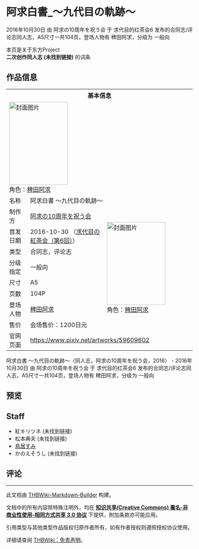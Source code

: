 # 阿求白書_～九代目の軌跡～

<!-- source html: G:\repos\THBWiki-Markdown-Builder\THBWikiMarkdown\Temp\main\0\04\ns0%3A%E9%98%BF%E6%B1%82%E7%99%BD%E6%9B%B8_%EF%BD%9E%E4%B9%9D%E4%BB%A3%E7%9B%AE%E3%81%AE%E8%BB%8C%E8%B7%A1%EF%BD%9E.html -->

2016年10月30日 由 阿求の10周年を祝う会 于 求代目的红茶会6 发布的合同志/评论志同人志，A5尺寸一共104页，登场人物有 稗田阿求，分级为 一般向

本页是关于东方Project  
 **二次创作同人志 (未找到链接)** 的词条
## 作品信息

<table><tbody><tr><th colspan="3">基本信息</th></tr><tr><td class="cover-artwork-mobile" colspan="2"><a href="./文件-阿求白書_～九代目の軌跡～封面.jpg.md" class="image" title="封面图片"><img alt="封面图片" src="https://upload.thwiki.cc/thumb/a/a6/%E9%98%BF%E6%B1%82%E7%99%BD%E6%9B%B8_%EF%BD%9E%E4%B9%9D%E4%BB%A3%E7%9B%AE%E3%81%AE%E8%BB%8C%E8%B7%A1%EF%BD%9E%E5%B0%81%E9%9D%A2.jpg/158px-%E9%98%BF%E6%B1%82%E7%99%BD%E6%9B%B8_%EF%BD%9E%E4%B9%9D%E4%BB%A3%E7%9B%AE%E3%81%AE%E8%BB%8C%E8%B7%A1%EF%BD%9E%E5%B0%81%E9%9D%A2.jpg" decoding="async" loading="lazy" width="158" height="224" srcset="https://upload.thwiki.cc/thumb/a/a6/%E9%98%BF%E6%B1%82%E7%99%BD%E6%9B%B8_%EF%BD%9E%E4%B9%9D%E4%BB%A3%E7%9B%AE%E3%81%AE%E8%BB%8C%E8%B7%A1%EF%BD%9E%E5%B0%81%E9%9D%A2.jpg/237px-%E9%98%BF%E6%B1%82%E7%99%BD%E6%9B%B8_%EF%BD%9E%E4%B9%9D%E4%BB%A3%E7%9B%AE%E3%81%AE%E8%BB%8C%E8%B7%A1%EF%BD%9E%E5%B0%81%E9%9D%A2.jpg 1.5x, https://upload.thwiki.cc/thumb/a/a6/%E9%98%BF%E6%B1%82%E7%99%BD%E6%9B%B8_%EF%BD%9E%E4%B9%9D%E4%BB%A3%E7%9B%AE%E3%81%AE%E8%BB%8C%E8%B7%A1%EF%BD%9E%E5%B0%81%E9%9D%A2.jpg/316px-%E9%98%BF%E6%B1%82%E7%99%BD%E6%9B%B8_%EF%BD%9E%E4%B9%9D%E4%BB%A3%E7%9B%AE%E3%81%AE%E8%BB%8C%E8%B7%A1%EF%BD%9E%E5%B0%81%E9%9D%A2.jpg 2x" data-file-width="510" data-file-height="722"></a><div class="cover-char">角色：<a href="./稗田阿求.md" title="稗田阿求">稗田阿求</a></div></td>
</tr><tr><td class="label">名称</td><td colspan="2"> 阿求白書 ～九代目の軌跡～ </td></tr><tr><td class="label">制作方</td><td><a href="/index.php?title=%E9%98%BF%E6%B1%82%E3%81%AE10%E5%91%A8%E5%B9%B4%E3%82%92%E7%A5%9D%E3%81%86%E4%BC%9A&amp;action=edit&amp;redlink=1" class="new" title="阿求の10周年を祝う会（页面不存在）">阿求の10周年を祝う会</a></td><td class="cover-artwork" rowspan="8" style="min-width:224px;"><a href="./文件-阿求白書_～九代目の軌跡～封面.jpg.md" class="image" title="封面图片"><img alt="封面图片" src="https://upload.thwiki.cc/thumb/a/a6/%E9%98%BF%E6%B1%82%E7%99%BD%E6%9B%B8_%EF%BD%9E%E4%B9%9D%E4%BB%A3%E7%9B%AE%E3%81%AE%E8%BB%8C%E8%B7%A1%EF%BD%9E%E5%B0%81%E9%9D%A2.jpg/158px-%E9%98%BF%E6%B1%82%E7%99%BD%E6%9B%B8_%EF%BD%9E%E4%B9%9D%E4%BB%A3%E7%9B%AE%E3%81%AE%E8%BB%8C%E8%B7%A1%EF%BD%9E%E5%B0%81%E9%9D%A2.jpg" decoding="async" loading="lazy" width="158" height="224" srcset="https://upload.thwiki.cc/thumb/a/a6/%E9%98%BF%E6%B1%82%E7%99%BD%E6%9B%B8_%EF%BD%9E%E4%B9%9D%E4%BB%A3%E7%9B%AE%E3%81%AE%E8%BB%8C%E8%B7%A1%EF%BD%9E%E5%B0%81%E9%9D%A2.jpg/237px-%E9%98%BF%E6%B1%82%E7%99%BD%E6%9B%B8_%EF%BD%9E%E4%B9%9D%E4%BB%A3%E7%9B%AE%E3%81%AE%E8%BB%8C%E8%B7%A1%EF%BD%9E%E5%B0%81%E9%9D%A2.jpg 1.5x, https://upload.thwiki.cc/thumb/a/a6/%E9%98%BF%E6%B1%82%E7%99%BD%E6%9B%B8_%EF%BD%9E%E4%B9%9D%E4%BB%A3%E7%9B%AE%E3%81%AE%E8%BB%8C%E8%B7%A1%EF%BD%9E%E5%B0%81%E9%9D%A2.jpg/316px-%E9%98%BF%E6%B1%82%E7%99%BD%E6%9B%B8_%EF%BD%9E%E4%B9%9D%E4%BB%A3%E7%9B%AE%E3%81%AE%E8%BB%8C%E8%B7%A1%EF%BD%9E%E5%B0%81%E9%9D%A2.jpg 2x" data-file-width="510" data-file-height="722"></a><div class="cover-char">角色：<a href="./稗田阿求.md" title="稗田阿求">稗田阿求</a></div></td>
</tr><tr><td class="label">首发日期</td><td>2016-10-30&#160;（<a href="/展会作品列表?e=%E6%B1%82%E4%BB%A3%E7%9B%AE%E7%9A%84%E7%BA%A2%E8%8C%B6%E4%BC%9A%236">求代目の紅茶会（第6回）</a>）</td></tr><tr><td class="label">类型</td><td>合同志，评论志</td></tr><tr><td class="label">分级指定</td><td>一般向</td></tr><tr><td class="label">尺寸</td><td>A5</td></tr><tr><td class="label">页数</td><td>104P</td></tr><tr><td class="label">登场人物</td><td><a href="./稗田阿求.md" title="稗田阿求">稗田阿求</a></td></tr><tr><td class="label">售价</td><td>会场售价：1200日元</td></tr>
<tr><td class="label">官网页面</td><td colspan="2"><a rel="nofollow" class="external free" href="https://www.pixiv.net/artworks/59609602">https://www.pixiv.net/artworks/59609602</a></td></tr></tbody></table>

阿求白書 ～九代目の軌跡～（同人志，阿求の10周年を祝う会，2016） - 2016年10月30日 由 阿求の10周年を祝う会 于 求代目的红茶会6 发布的合同志/评论志同人志，A5尺寸一共104页，登场人物有 稗田阿求，分级为 一般向
## 预览
## Staff
- 紅キリツネ (未找到链接)
- 松本典夫 (未找到链接)
- [鳥居すみ](./鳥居すみ.md)
- かのえそうし (未找到链接)

## 评论




---

此文档由 [THBWiki-Markdown-Builder](https://github.com/Delsin-Yu/THBWiki-Markdown-Builder) 构建。

文档中的所有内容除特殊注明外，均在 [**知识共享(Creative Commons) 署名-非商业性使用-相同方式共享 3.0 协议**](https://creativecommons.org/licenses/by-sa/3.0/deed.zh-hans) 下提供，附加条款亦可能应用。

引用类型与其他类型作品版权归原作者所有，如有作者授权则遵照授权协议使用。

详细请查阅 [THBWiki：免责声明](https://thbwiki.cc/THBWiki:%E5%85%8D%E8%B4%A3%E5%A3%B0%E6%98%8E)。

